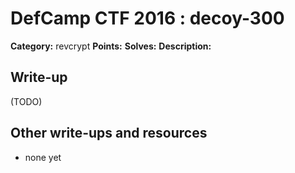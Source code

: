 # DefCamp CTF 2016 : decoy-300

**Category:** revcrypt
**Points:** 
**Solves:** 
**Description:**

> <no description>

## Write-up

(TODO)

## Other write-ups and resources

* none yet
